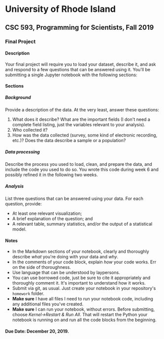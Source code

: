 # University of Rhode Island
## CSC 593, Programming for Scientists, Fall 2019
### Final Project  

#### Description

Your final project will require you to load your dataset, describe it, and ask and respond to a few questions that can be answered using it.  You'll be submitting a single Jupyter notebook with the following sections:

#### Sections

##### Background

Provide a description of the data. At the very least, answer these questions:

1. What does it describe? What are the important fields (I don't need a complete field listing, just the variables relevant to your analysis).
2. Who collected it?
3. How was the data collected (survey, some kind of electronic recording, etc.)? Does the data describe a sample or a population?

##### Data processing

Describe the process you used to load, clean, and prepare the data, and include the code you used to do so. 
You wrote this code during week 6 and possibly refined it in the following two weeks.

##### Analysis

List three questions that can be answered using your data. For each question, provide:

* At least one relevant visualization;
* A brief explanation of the question; and
* A relevant table, summary statistics, and/or the output of a statistical model.

#### Notes

* In the Markdown sections of your notebook, clearly and thoroughly describe *what* you're doing with your data and *why*.
* In the comments of your code block, explain *how* your code works. Err on the side of thoroughness.
* Use language that can be understood by laypersons.
* You can use borrowed code, just be sure to cite it appropriately and thoroughly comment it. It's important to understand how it works.
* Submit via git, as usual. Just create your notebook in your repository's `homework` folder.
* **Make sure** I have all files I need to run your notebook code, including any additional files you've created.
* **Make sure** I can run your notebook, without errors. Before 
submitting, choose *Kernel&rarr;Restart & Run All*. That will restart
the Python your notebook is running on and run all the code blocks from
the beginning.

#### Due Date: December 20, 2019.